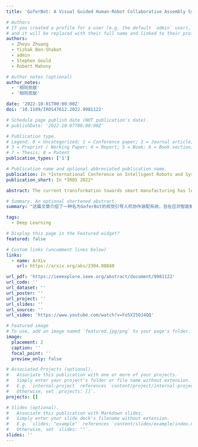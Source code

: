 ```yaml
---
title: 'GoferBot: A Visual Guided Human-Robot Collaborative Assembly System'

# Authors
# If you created a profile for a user (e.g. the default `admin` user), write the username (folder name) here
# and it will be replaced with their full name and linked to their profile.
authors:
  - Zheyu Zhuang
  - Yizhak Ben-Shabat
  - admin
  - Stephen Gould
  - Robert Mahony

# Author notes (optional)
author_notes:
  - '相同贡献'
  - '相同贡献'

date: '2022-10-01T00:00:00Z'
doi: '10.1109/IROS47612.2022.9981122'

# Schedule page publish date (NOT publication's date).
# publishDate: '2022-10-07T00:00:00Z'

# Publication type.
# Legend: 0 = Uncategorized; 1 = Conference paper; 2 = Journal article;
# 3 = Preprint / Working Paper; 4 = Report; 5 = Book; 6 = Book section;
# 7 = Thesis; 8 = Patent
publication_types: ['1']

# Publication name and optional abbreviated publication name.
publication: In *International Conference on Intelligent Robots and Systems 2022*
publication_short: In *IROS 2022*

abstract: The current transformation towards smart manufacturing has led to a growing demand for human-robot collaboration (HRC) in the manufacturing process. Perceiving and understanding the human co-worker's behaviour introduces challenges for collaborative robots to efficiently and effectively perform tasks in unstructured and dynamic environments. Integrating recent data-driven machine vision capabilities into HRC systems is a logical next step in addressing these challenges. However, in these cases, off-the-shelf components struggle due to generalisation limitations. Real-world evaluation is required in order to fully appreciate the maturity and robustness of these approaches. Furthermore, understanding the pure-vision aspects is a crucial first step before combining multiple modalities in order to understand the limitations. In this paper, we propose GoferBot, a novel vision-based semantic HRC system for a real-world assembly task. It is composed of a visual servoing module that reaches and grasps assembly parts in an unstructured multi-instance and dynamic environment, an action recognition module that performs human action prediction for implicit communication, and a visual handover module that uses the perceptual understanding of human behaviour to produce an intuitive and efficient collaborative assembly experience. GoferBot is a novel assembly system that seamlessly integrates all sub-modules by utilising implicit semantic information purely from visual perception.

# Summary. An optional shortened abstract.
summary: "这篇文章介绍了一种名为GoferBot的视觉引导人机协作装配系统，旨在应对智能制造环境中人机协作的需求。文章中提出的GoferBot系统主要通过视觉感知来识别人类的动作和任务进展，并进行相应的反应。该系统包括三个子模块：视觉伺服模块、动作识别模块和视觉交接模块。GoferBot能够在动态且非结构化的环境中完成装配任务，例如通过识别和预测人类动作来实现零件的抓取和交接。研究表明，该系统在不依赖深度传感器、标记物或运动追踪器的情况下，仅使用两个RGB摄像头即可实现高效的协同工作。通过实验验证，GoferBot在家具装配任务（例如IKEA桌子装配）中表现出良好的效率，并且与基于语音指令的系统相比，人机交互更加直观自然。文章还讨论了GoferBot的评估方法，分为以机器人为中心的评估和以人为中心的评估。实验结果表明，GoferBot在多个装配循环中达到了90%的成功率，尽管在重复任务中系统的性能会有所下降。文章最后总结了GoferBot的局限性，并提出了未来改进方向。(ChatGPT4o)"

tags:
  - Deep Learning

# Display this page in the Featured widget?
featured: false

# Custom links (uncomment lines below)
links:
  - name: ArXiv
    url: https://arxiv.org/abs/2304.08840

url_pdf: 'https://ieeexplore.ieee.org/abstract/document/9981122'
url_code: ''
url_dataset: ''
url_poster: ''
url_project: ''
url_slides: ''
url_source: ''
url_video: 'https://www.youtube.com/watch?v=Fo5XI5OJ4QQ'

# Featured image
# To use, add an image named `featured.jpg/png` to your page's folder.
image:
  placement: 2
  caption: ''
  focal_point: ''
  preview_only: false

# Associated Projects (optional).
#   Associate this publication with one or more of your projects.
#   Simply enter your project's folder or file name without extension.
#   E.g. `internal-project` references `content/project/internal-project/index.md`.
#   Otherwise, set `projects: []`.
projects: []

# Slides (optional).
#   Associate this publication with Markdown slides.
#   Simply enter your slide deck's filename without extension.
#   E.g. `slides: "example"` references `content/slides/example/index.md`.
#   Otherwise, set `slides: ""`.
slides: ''
---
```

